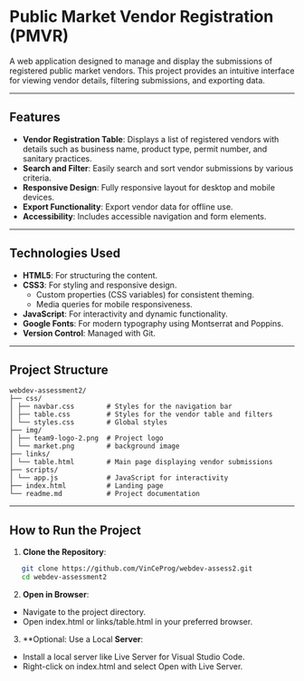 # Public Market Vendor Registration (PMVR)

A web application designed to manage and display the submissions of registered public market vendors. This project provides an intuitive interface for viewing vendor details, filtering submissions, and exporting data.

---

## Features

- **Vendor Registration Table**: Displays a list of registered vendors with details such as business name, product type, permit number, and sanitary practices.
- **Search and Filter**: Easily search and sort vendor submissions by various criteria.
- **Responsive Design**: Fully responsive layout for desktop and mobile devices.
- **Export Functionality**: Export vendor data for offline use.
- **Accessibility**: Includes accessible navigation and form elements.

---

## Technologies Used

- **HTML5**: For structuring the content.
- **CSS3**: For styling and responsive design.
  - Custom properties (CSS variables) for consistent theming.
  - Media queries for mobile responsiveness.
- **JavaScript**: For interactivity and dynamic functionality.
- **Google Fonts**: For modern typography using Montserrat and Poppins.
- **Version Control**: Managed with Git.

---

## Project Structure

```
webdev-assessment2/
├── css/ 
│ ├── navbar.css        # Styles for the navigation bar 
│ ├── table.css         # Styles for the vendor table and filters 
│ └── styles.css        # Global styles 
├── img/ 
│ ├── team9-logo-2.png  # Project logo
│ └── market.png        # background image
├── links/ 
│ └── table.html        # Main page displaying vendor submissions 
├── scripts/ 
│ └── app.js            # JavaScript for interactivity 
├── index.html          # Landing page 
└── readme.md           # Project documentation
```

---

## How to Run the Project

1. **Clone the Repository**:
```bash
   git clone https://github.com/VinCeProg/webdev-assess2.git
   cd webdev-assessment2
```

2. **Open in Browser**:
- Navigate to the project directory.
- Open index.html or links/table.html in your preferred browser.

3. **Optional: Use a Local **Server**:
- Install a local server like Live Server for Visual Studio Code.
- Right-click on index.html and select Open with Live Server.
